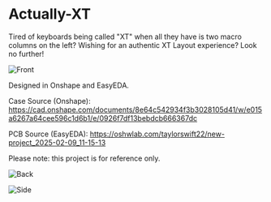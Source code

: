 # Actually-XT

Tired of keyboards being called "XT" when all they have is two macro columns on the left? Wishing for an authentic XT Layout experience? Look no further!


![Front](Pictures/front.png)


Designed in Onshape and EasyEDA.

Case Source (Onshape): https://cad.onshape.com/documents/8e64c542934f3b3028105d41/w/e015a6267a64cee596c1d6b1/e/0926f7df13bebdcb666367dc


PCB Source (EasyEDA): https://oshwlab.com/taylorswift22/new-project_2025-02-09_11-15-13


Please note: this project is for reference only.


![Back](Pictures/back.png)


![Side](Pictures/side.png)
